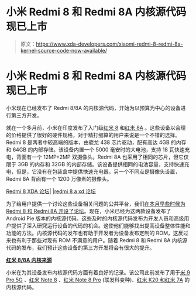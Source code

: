 # 小米 Redmi 8 和 Redmi 8A 内核源代码现已上市

> 原文：<https://www.xda-developers.com/xiaomi-redmi-8-redmi-8a-kernel-source-code-now-available/>

# 小米 Redmi 8 和 Redmi 8A 内核源代码现已上市

小米现在已经发布了 Redmi 8/8A 的内核源代码，开始为以预算为中心的设备进行第三方开发。

就在一个多月前，小米在印度发布了入门级[红米 8](https://www.xda-developers.com/xiaomi-redmi-8-india-launch-snapdragon-439/) 和[红米 8A](https://www.xda-developers.com/xiaomi-redmi-8a-india-launch/) 。这些设备以合理的价格提供了很好的硬件规格，对于精打细算的用户来说是一个不错的选择。Redmi 8 是两者中较高端的版本，由骁龙 438 芯片驱动，配有高达 4GB 的内存和 64GB 的内部存储。该设备内置一个 5000 毫安时的大电池，支持 18 瓦快速充电，背面有一个 12MP+2MP 双摄像头。Redmi 8A 也采用了相同的芯片，但它仅限于 3GB 的内存和 32GB 的内部存储。该设备提供相同的电池容量，支持快速充电，但是，它没有在包装盒中提供快速充电器。另一个不同点是摄像头设置，Redmi 8A 背面有一个 1200 万像素的摄像头。

[Redmi 8 XDA 论坛](https://forum.xda-developers.com/xiaomi-redmi-8)| |[redmi 8 a xd 论坛](https://forum.xda-developers.com/xiaomi-redmi-8a)

为了给用户提供一个讨论这些设备相关问题的公共平台，我们[在本月早些时候为 Redmi 8 和 Redmi 8A 开设了论坛](https://www.xda-developers.com/xiaomi-redmi-8-redmi-8a-forums-open/)。现在，小米已经为这两款设备发布了 Android Pie 版本的内核源代码。这些及时的内核源代码发布为开发人员和高级用户提供了深入研究运行设备的代码的机会。这使他们能够找出提高设备整体性能和功能的方法。内核源代码的发布也有助于开发者为设备发布定制的 ROM，这反过来也有利于那些对现有 ROM 不满意的用户。随着 Redmi 8 和 Redmi 8A 内核源代码的发布，我们预计这些设备的第三方开发将会有很大的提升。

**[红米 8/8A 内核来源](https://github.com/MiCode/Xiaomi_Kernel_OpenSource/tree/olive-p-oss)**

小米在为其设备发布内核源代码方面有着良好的记录。该公司此前发布了用于[米 9 Pro 5G](https://www.xda-developers.com/xiaomi-mi-9-pro-5g-kernel-source-code-now-available/) 、[红米 Note 8](https://www.xda-developers.com/redmi-note-8-kernel-sources-available/) 、[红米 Note 8 Pro](https://www.xda-developers.com/xiaomi-redmi-note-8-pro-mediatek-helio-g90t-kernel-sources-released/) (联发科变种)、[红米 K20 和红米 7A](https://www.xda-developers.com/redmi-k20-mi-9t-redmi-7a-kernel-sources/) 的内核源代码。